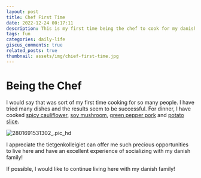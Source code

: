 ```yaml
---
layout: post
title: Chef First Time
date: 2022-12-24 00:17:11
description: This is my first time being the chef to cook for my danish family!
tags: fun
categories: daily-life
giscus_comments: true
related_posts: true
thumbnail: assets/img/chief-first-time.jpg
---
```


# Being the Chef

I would say that was sort of my first time cooking for so many people. I have tried many dishes and the results seem to be successful. For dinner, I have cooked <u>spicy cauliflower</u>, <u>soy mushroom</u>, <u>green pepper pork</u> and <u>potato slice</u>.

<div class="row mt-3 mb-3">
    <div class="col-sm mt-3 mt-md-0">
		 <img src="https://i.imgur.com/SbVOyiT.jpeg" alt="2801691531302_.pic_hd" class="img-fluid rounded z-depth-1" data-zoomable />
    </div>
</div>

I appreciate the tietgenkolleigiet can offer me such precious opportunities to live here and have an excellent experience of socializing with my danish family!

If possible, I would like to continue living here with my danish family!
